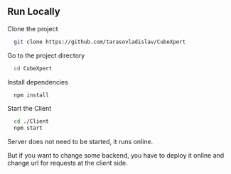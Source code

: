 
## Run Locally

Clone the project

```bash
  git clone https://github.com/tarasovladislav/CubeXpert
```

Go to the project directory

```bash
  cd CubeXpert
```

Install dependencies

```bash
  npm install
```

Start the Client

```bash
  cd ./Client
  npm start
```

Server does not need to be started, it runs online. 

But if you want to change some backend, you have to deploy it online and change url for requests at the client side.

